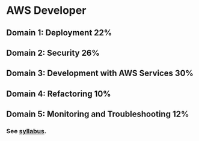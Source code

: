 # AWS Developer

## Domain 1: Deployment 22%


## Domain 2: Security 26%


## Domain 3: Development with AWS Services 30%


## Domain 4: Refactoring 10%


## Domain 5: Monitoring and Troubleshooting 12%


### See [syllabus](https://d1.awsstatic.com/training-and-certification/docs-dev-associate/AWS-Certified-Developer-Associate_Exam-Guide.pdf).
